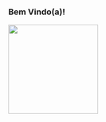 







### Bem Vindo(a)!


<div>

  <img align="center" height="180em" src="https://github-readme-stats.vercel.app/api/top-langs/?username=carolribeiro0&layout=compact&langs_count=16&theme=onedark"/>
</div>
<br>
